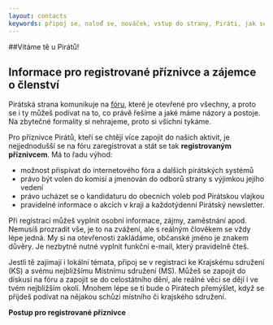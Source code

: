 ```yaml
---
layout: contacts
keywords: připoj se, naloď se, nováček, vstup do strany, Piráti, jak se přidat
---
```


##Vítáme tě u Pirátů!

## Informace pro registrované příznivce a zájemce o členství

Pirátská strana komunikuje na [fóru](https://forum.pirati.cz/), které je otevřené pro všechny, a proto se i ty můžeš podívat na to, co právě řešíme a jaké máme názory a postoje. Na zbytečné formality si nehrajeme, proto si všichni tykáme.

Pro příznivce Pirátů, kteří se chtějí více zapojit do našich aktivit, je nejjednodušší se na fóru zaregistrovat a stát se tak  **registrovaným příznivcem**. Má to řadu výhod:

- možnost přispívat do internetového fóra a dalších pirátských systémů
- právo být volen do komisí a jmenován do odborů strany s výjimkou jejího vedení
- právo ucházet se o kandidaturu do obecních voleb pod Pirátskou vlajkou
- pravidelné informace o akcích v kraji a každotýdenní Pirátský newsletter.

Při registraci můžeš vyplnit osobní informace, zájmy, zaměstnání apod. Nemusíš prozradit vše, je to na zvážení, ale s reálným člověkem se vždy lépe jedná. My si na otevřenosti zakládáme, občanské jméno je znakem důvěry. Je nezbytně nutné vyplnit funkční e-mail, který pravidelně čteš.

Jestli tě zajímají i lokální témata, připoj se v registraci ke Krajskému sdružení (KS) a svému nejbližšímu Místnímu sdružení (MS). Můžeš se zapojit do diskusí na fóru a zapojit se do celostátního dění, ale reálné věci se dějí i ve tvém nejbližším okolí. Mnohem lépe se ti bude o Pirátech přemýšlet, když se přijdeš podívat na nějakou schůzi místního či krajského sdružení.

**Postup pro registrované příznivce**
